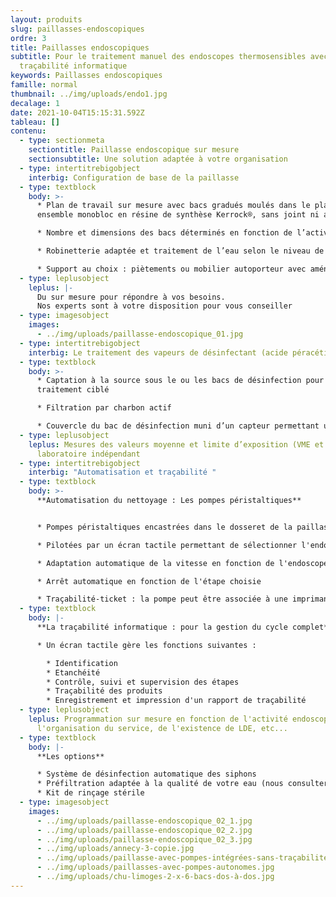 ```yaml
---
layout: produits
slug: paillasses-endoscopiques
ordre: 3
title: Paillasses endoscopiques
subtitle: Pour le traitement manuel des endoscopes thermosensibles avec ou sans
  traçabilité informatique
keywords: Paillasses endoscopiques
famille: normal
thumbnail: ../img/uploads/endo1.jpg
decalage: 1
date: 2021-10-04T15:15:31.592Z
tableau: []
contenu:
  - type: sectionmeta
    sectiontitle: Paillasse endoscopique sur mesure
    sectionsubtitle: Une solution adaptée à votre organisation
  - type: intertitrebigobject
    interbig: Configuration de base de la paillasse
  - type: textblock
    body: >-
      * Plan de travail sur mesure avec bacs gradués moulés dans le plan :
      ensemble monobloc en résine de synthèse Kerrock®, sans joint ni angle vif

      * Nombre et dimensions des bacs déterminés en fonction de l’activité et de la place disponible

      * Robinetterie adaptée et traitement de l’eau selon le niveau de désinfection requis

      * Support au choix : piètements ou mobilier autoporteur avec aménagements sur mesure
  - type: leplusobject
    leplus: |-
      Du sur mesure pour répondre à vos besoins.
      Nos experts sont à votre disposition pour vous conseiller
  - type: imagesobject
    images:
      - ../img/uploads/paillasse-endoscopique_01.jpg
  - type: intertitrebigobject
    interbig: Le traitement des vapeurs de désinfectant (acide péracétique - APA)
  - type: textblock
    body: >-
      * Captation à la source sous le ou les bacs de désinfection pour un
      traitement ciblé

      * Filtration par charbon actif

      * Couvercle du bac de désinfection muni d’un capteur permettant un ajustement automatique de la vitesse d’extraction.
  - type: leplusobject
    leplus: Mesures des valeurs moyenne et limite d’exposition (VME et VLE) par un
      laboratoire indépendant
  - type: intertitrebigobject
    interbig: "Automatisation et traçabilité "
  - type: textblock
    body: >-
      **Automatisation du nettoyage : Les pompes péristaltiques** 


      * Pompes péristaltiques encastrées dans le dosseret de la paillasses ou posées sur des étagères murales

      * Pilotées par un écran tactile permettant de sélectionner l'endoscope et l'étape

      * Adaptation automatique de la vitesse en fonction de l'endoscope sélectionné

      * Arrêt automatique en fonction de l'étape choisie

      * Traçabilité-ticket : la pompe peut être associée à une imprimante-ticket pour la validation de l'étape
  - type: textblock
    body: |-
      **La traçabilité informatique : pour la gestion du cycle complet**

      * Un écran tactile gère les fonctions suivantes :

        * Identification
        * Etanchéité
        * Contrôle, suivi et supervision des étapes
        * Traçabilité des produits
        * Enregistrement et impression d'un rapport de traçabilité
  - type: leplusobject
    leplus: Programmation sur mesure en fonction de l'activité endoscopique, de
      l'organisation du service, de l'existence de LDE, etc...
  - type: textblock
    body: |-
      **Les options**

      * Système de désinfection automatique des siphons
      * Préfiltration adaptée à la qualité de votre eau (nous consulter)
      * Kit de rinçage stérile
  - type: imagesobject
    images:
      - ../img/uploads/paillasse-endoscopique_02_1.jpg
      - ../img/uploads/paillasse-endoscopique_02_2.jpg
      - ../img/uploads/paillasse-endoscopique_02_3.jpg
      - ../img/uploads/annecy-3-copie.jpg
      - ../img/uploads/paillasse-avec-pompes-intégrées-sans-traçabilité.jpg
      - ../img/uploads/paillasses-avec-pompes-autonomes.jpg
      - ../img/uploads/chu-limoges-2-x-6-bacs-dos-à-dos.jpg
---
```

